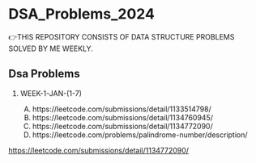 # DSA_Problems_2024
👉THIS REPOSITORY CONSISTS OF DATA STRUCTURE PROBLEMS SOLVED BY ME WEEKLY. 
<br>
<h2>Dsa Problems</h2>
<ol>
  <li>WEEK-1-JAN-(1-7)</li>
  <ol type="A">
    <li> <a> https://leetcode.com/submissions/detail/1133514798/ </a></li>
    <li> <a> https://leetcode.com/submissions/detail/1134760945/</a></li>
    <li> <a> https://leetcode.com/submissions/detail/1134772090/</a></li>
    <li> <a>https://leetcode.com/problems/palindrome-number/description/</a></li>
    
  </ol>
</ol>

<a>https://leetcode.com/submissions/detail/1134772090/ </a>


 
 

